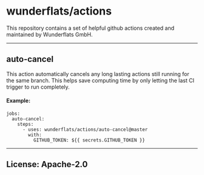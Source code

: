 # wunderflats/actions

This repository contains a set of helpful github actions created and maintained by Wunderflats GmbH.

---

## auto-cancel

This action automatically cancels any long lasting actions still running for the same branch. This helps save computing time by only letting the last CI trigger to run completely.

#### Example:

```
jobs:
  auto-cancel:
    steps:
      - uses: wunderflats/actions/auto-cancel@master
        with:
          GITHUB_TOKEN: ${{ secrets.GITHUB_TOKEN }}
```

---

## License: Apache-2.0
